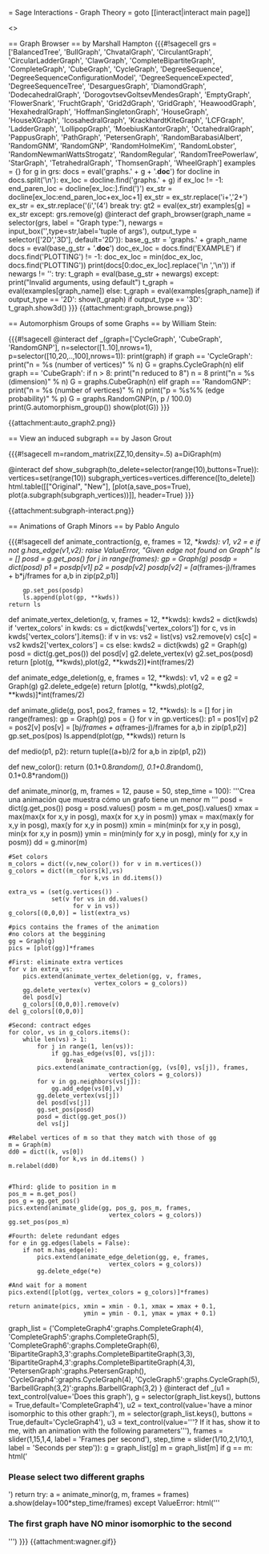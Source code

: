 = Sage Interactions - Graph Theory =
goto [[interact|interact main page]]

<<TableOfContents>>

== Graph Browser ==
by Marshall Hampton 
{{{#!sagecell
grs = ['BalancedTree', 'BullGraph', 'ChvatalGraph', 'CirculantGraph', 'CircularLadderGraph', 'ClawGraph', 'CompleteBipartiteGraph', 'CompleteGraph', 'CubeGraph', 'CycleGraph', 'DegreeSequence', 'DegreeSequenceConfigurationModel', 'DegreeSequenceExpected', 'DegreeSequenceTree', 'DesarguesGraph', 'DiamondGraph', 'DodecahedralGraph', 'DorogovtsevGoltsevMendesGraph', 'EmptyGraph', 'FlowerSnark', 'FruchtGraph', 'Grid2dGraph', 'GridGraph', 'HeawoodGraph', 'HexahedralGraph', 'HoffmanSingletonGraph', 'HouseGraph', 'HouseXGraph', 'IcosahedralGraph', 'KrackhardtKiteGraph', 'LCFGraph', 'LadderGraph', 'LollipopGraph', 'MoebiusKantorGraph', 'OctahedralGraph', 'PappusGraph', 'PathGraph', 'PetersenGraph', 'RandomBarabasiAlbert', 'RandomGNM', 'RandomGNP', 'RandomHolmeKim', 'RandomLobster', 'RandomNewmanWattsStrogatz', 'RandomRegular', 'RandomTreePowerlaw', 'StarGraph', 'TetrahedralGraph', 'ThomsenGraph', 'WheelGraph']
examples = {}
for g in grs:
    docs = eval('graphs.' + g + '.__doc__')
    for docline in docs.split('\n'):
        ex_loc = docline.find('graphs.' + g)
        if ex_loc != -1:
            end_paren_loc = docline[ex_loc:].find(')')
            ex_str = docline[ex_loc:end_paren_loc+ex_loc+1]
            ex_str = ex_str.replace('i+','2+')
            ex_str = ex_str.replace('(i','(4')
            break
    try:
        gt2 = eval(ex_str)
        examples[g] = ex_str
    except:
        grs.remove(g)
@interact
def graph_browser(graph_name = selector(grs, label = "Graph type:"), newargs = input_box('',type=str,label='tuple of args'), output_type = selector(['2D','3D'], default='2D')):
    base_g_str = 'graphs.' + graph_name
    docs = eval(base_g_str + '.__doc__')
    doc_ex_loc = docs.find('EXAMPLE')
    if docs.find('PLOTTING') != -1:
        doc_ex_loc = min(doc_ex_loc, docs.find('PLOTTING'))
    print(docs[0:doc_ex_loc].replace('\n        ','\n'))
    if newargs != '':
        try:
            t_graph = eval(base_g_str + newargs)
        except:
            print("Invalid arguments, using default")
            t_graph = eval(examples[graph_name])
    else: 
        t_graph = eval(examples[graph_name])
    if output_type == '2D': show(t_graph)
    if output_type == '3D': t_graph.show3d()
}}}
{{attachment:graph_browse.png}}


== Automorphism Groups of some Graphs ==
by William Stein:

{{{#!sagecell
@interact
def _(graph=['CycleGraph', 'CubeGraph', 'RandomGNP'],
      n=selector([1..10],nrows=1), p=selector([10,20,..,100],nrows=1)):
    print(graph)
    if graph == 'CycleGraph':
       print("n = %s (number of vertices)" % n)
       G = graphs.CycleGraph(n)
    elif graph == 'CubeGraph':
       if n > 8:
           print("n reduced to 8")
           n = 8
       print("n = %s (dimension)" % n)
       G = graphs.CubeGraph(n)
    elif graph == 'RandomGNP':
       print("n = %s (number of vertices)" % n)
       print("p = %s%% (edge probability)" % p)
       G = graphs.RandomGNP(n, p / 100.0)
    print(G.automorphism_group())
    show(plot(G))
}}}

{{attachment:auto_graph2.png}}

== View an induced subgraph ==
by Jason Grout

{{{#!sagecell
m=random_matrix(ZZ,10,density=.5)
a=DiGraph(m) 

@interact
def show_subgraph(to_delete=selector(range(10),buttons=True)):
    vertices=set(range(10))
    subgraph_vertices=vertices.difference([to_delete])
    html.table([["Original", "New"],
               [plot(a,save_pos=True), plot(a.subgraph(subgraph_vertices))]],
               header=True)
}}}

{{attachment:subgraph-interact.png}}


== Animations of Graph Minors ==
by Pablo Angulo

{{{#!sagecell
def animate_contraction(g, e, frames = 12, **kwds):
    v1, v2 = e
    if not g.has_edge(v1,v2):
        raise ValueError, "Given edge not found on Graph"
    ls = []
    posd = g.get_pos()
    for j in range(frames):
        gp = Graph(g)
        posdp = dict(posd)
        p1 = posdp[v1]
        p2 = posdp[v2]
        posdp[v2] = [a*(frames-j)/frames + b*j/frames
                    for a,b in zip(p2,p1)]

        gp.set_pos(posdp)
        ls.append(plot(gp, **kwds))
    return ls

def animate_vertex_deletion(g, v, frames = 12, **kwds):
    kwds2 = dict(kwds)
    if 'vertex_colors' in kwds:
        cs = dict(kwds['vertex_colors'])
        for c, vs in kwds['vertex_colors'].items():
            if v in vs:
                vs2 = list(vs)
                vs2.remove(v)
                cs[c] = vs2
        kwds2['vertex_colors'] = cs
    else:
        kwds2 = dict(kwds)
    g2 = Graph(g)
    posd = dict(g.get_pos())
    del posd[v]
    g2.delete_vertex(v)
    g2.set_pos(posd)
    return [plot(g, **kwds),plot(g2, **kwds2)]*int(frames/2)
    
def animate_edge_deletion(g, e, frames = 12, **kwds):
    v1, v2 = e
    g2 = Graph(g)
    g2.delete_edge(e)
    return [plot(g, **kwds),plot(g2, **kwds)]*int(frames/2)
    
def animate_glide(g, pos1, pos2, frames = 12, **kwds):
    ls = []
    for j in range(frames):
        gp = Graph(g)
        pos = {}
        for v in gp.vertices():
            p1 = pos1[v]
            p2 = pos2[v]
            pos[v] = [b*j/frames + a*(frames-j)/frames
                        for a,b in zip(p1,p2)]    
        gp.set_pos(pos)
        ls.append(plot(gp, **kwds))
    return ls
    
def medio(p1, p2):
    return tuple((a+b)/2 for a,b in zip(p1, p2))

def new_color():
    return (0.1+0.8*random(), 0.1+0.8*random(), 0.1+0.8*random())
    
def animate_minor(g, m, frames = 12, pause = 50, step_time = 100):
    '''Crea una animación que muestra cómo un grafo tiene un menor m
    '''
    posd = dict(g.get_pos())
    posg = posd.values()
    posm = m.get_pos().values()
    xmax = max(max(x for x,y in posg), max(x for x,y in posm))
    ymax = max(max(y for x,y in posg), max(y for x,y in posm))
    xmin = min(min(x for x,y in posg), min(x for x,y in posm))
    ymin = min(min(y for x,y in posg), min(y for x,y in posm))
    dd = g.minor(m)
    
    #Set colors
    m_colors = dict((v,new_color()) for v in m.vertices())
    g_colors = dict((m_colors[k],vs) 
                        for k,vs in dd.items())

    extra_vs = (set(g.vertices()) - 
                set(v for vs in dd.values() 
                      for v in vs))
    g_colors[(0,0,0)] = list(extra_vs)

    #pics contains the frames of the animation 
    #no colors at the beggining   
    gg = Graph(g)
    pics = [plot(gg)]*frames

    #First: eliminate extra vertices
    for v in extra_vs:
        pics.extend(animate_vertex_deletion(gg, v, frames,
                            vertex_colors = g_colors))
        gg.delete_vertex(v)
        del posd[v]
        g_colors[(0,0,0)].remove(v)
    del g_colors[(0,0,0)]
    
    #Second: contract edges
    for color, vs in g_colors.items():
        while len(vs) > 1:
            for j in range(1, len(vs)):
                if gg.has_edge(vs[0], vs[j]):
                    break
            pics.extend(animate_contraction(gg, (vs[0], vs[j]), frames,
                                vertex_colors = g_colors))
            for v in gg.neighbors(vs[j]):
                gg.add_edge(vs[0],v)
            gg.delete_vertex(vs[j])
            del posd[vs[j]]
            gg.set_pos(posd)
            posd = dict(gg.get_pos())
            del vs[j]

    #Relabel vertices of m so that they match with those of gg
    m = Graph(m)
    dd0 = dict((k, vs[0])  
                  for k,vs in dd.items() )
    m.relabel(dd0)
    

    #Third: glide to position in m
    pos_m = m.get_pos()
    pos_g = gg.get_pos()
    pics.extend(animate_glide(gg, pos_g, pos_m, frames,
                                vertex_colors = g_colors))
    gg.set_pos(pos_m)
            
    #Fourth: delete redundant edges
    for e in gg.edges(labels = False):
        if not m.has_edge(e):
            pics.extend(animate_edge_deletion(gg, e, frames,
                                vertex_colors = g_colors))
            gg.delete_edge(*e)

    #And wait for a moment
    pics.extend([plot(gg, vertex_colors = g_colors)]*frames)
    
    return animate(pics, xmin = xmin - 0.1, xmax = xmax + 0.1, 
                         ymin = ymin - 0.1, ymax = ymax + 0.1)

graph_list = {'CompleteGraph4':graphs.CompleteGraph(4),
              'CompleteGraph5':graphs.CompleteGraph(5),
              'CompleteGraph6':graphs.CompleteGraph(6),
              'BipartiteGraph3,3':graphs.CompleteBipartiteGraph(3,3),
              'BipartiteGraph4,3':graphs.CompleteBipartiteGraph(4,3),
              'PetersenGraph':graphs.PetersenGraph(),
              'CycleGraph4':graphs.CycleGraph(4),
              'CycleGraph5':graphs.CycleGraph(5),
              'BarbellGraph(3,2)':graphs.BarbellGraph(3,2)
              }
@interact
def _(u1 = text_control(value='Does this graph'),
      g  = selector(graph_list.keys(), buttons = True,default='CompleteGraph4'),
      u2 = text_control(value='have a minor isomorphic to this other graph:'),
      m  = selector(graph_list.keys(), buttons = True,default='CycleGraph4'),
      u3 = text_control(value='''? If it has, show it to me, 
      with an animation with the following parameters'''),
      frames = slider(1,15,1,4, label = 'Frames per second'),
      step_time = slider(1/10,2,1/10,1, label = 'Seconds per step')):
    g = graph_list[g]
    m = graph_list[m]
    if g == m:
        html('<h3>Please select two different graphs</h3>')
        return
    try:
        a = animate_minor(g, m, frames = frames)
        a.show(delay=100*step_time/frames)
    except ValueError:
        html('''<h3>The first graph have <strong>NO</strong> minor isomorphic to the second</h3>''')
}}}
{{attachment:wagner.gif}}
